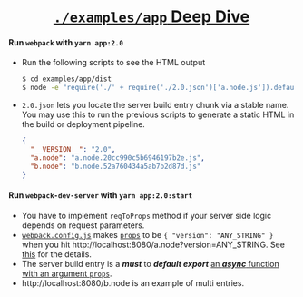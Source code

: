 <div align="center"><h1><a href="./examples/app"><code>./examples/app</code> Deep Dive</a></h1></div>

#### Run `webpack` with `yarn app:2.0`
*  Run the following scripts to see the HTML output
    ```bash
    $ cd examples/app/dist
    $ node -e "require('./' + require('./2.0.json')['a.node.js']).default({}).then(console.log)" > index.html
    ```
* `2.0.json` lets you locate the server build entry chunk via a stable name. You may use this to run the previous scripts to generate a static HTML in the build or deployment pipeline.
    ```json
    {
      "__VERSION__": "2.0",
      "a.node": "a.node.20cc990c5b6946197b2e.js",
      "b.node": "b.node.52a760434a5ab7b2d87d.js"
    }
    ```

#### Run `webpack-dev-server` with `yarn app:2.0:start`
  * You have to implement `reqToProps` method if your server side logic depends on request parameters.
  * [`webpack.config.js`](/examples/app/2.0/webpack.config.js#L22) makes [`props`](/examples/app/2.0/b.node.js#L6) to be `{ "version": "ANY_STRING" }` when you hit http://localhost:8080/a.node?version=ANY_STRING. See [this](/index.js#L254-L261) for the details.
  * The server build entry is a ***must*** to ***default export*** [an ***async*** function with an argument `props`](/examples/app/2.0/b.node.js#L6).
  * http://localhost:8080/b.node is an example of multi entries.